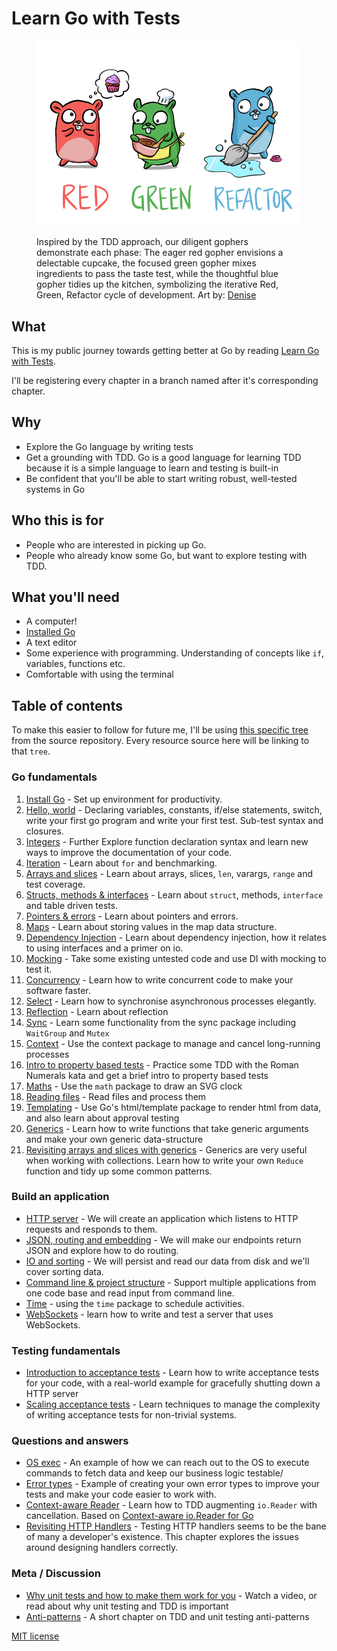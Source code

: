 # Learn Go with Tests

<p align="center">
  <figure>
  <img src=".github/red-green-blue-gophers-smaller.png" />
  <figcaption>

Inspired by the TDD approach, our diligent gophers demonstrate each phase: The eager red gopher envisions a delectable cupcake, the focused green gopher mixes ingredients to pass the taste test, while the thoughtful blue gopher tidies up the kitchen, symbolizing the iterative Red, Green, Refactor cycle of development. Art by: [Denise](https://twitter.com/deniseyu21)

  </figcaption>
  </figure>
</p>

## What

This is my public journey towards getting better at Go by reading [Learn Go with Tests](https://quii.gitbook.io/learn-go-with-tests/go-fundamentals/install-go).

I'll be registering every chapter in a branch named after it's corresponding chapter.

## Why

- Explore the Go language by writing tests
- Get a grounding with TDD. Go is a good language for learning TDD because it is a simple language to learn and testing is built-in
- Be confident that you'll be able to start writing robust, well-tested systems in Go

## Who this is for

- People who are interested in picking up Go.
- People who already know some Go, but want to explore testing with TDD.

## What you'll need

- A computer!
- [Installed Go](https://golang.org/)
- A text editor
- Some experience with programming. Understanding of concepts like `if`, variables, functions etc.
- Comfortable with using the terminal

## Table of contents

To make this easier to follow for future me, I'll be using [this specific tree](https://github.com/quii/learn-go-with-tests/tree/61b4b6e0ffb9e655df5fe499b254e1b6cdbf79aa) from the source repository. Every resource source here will be linking to that `tree`.

### Go fundamentals

1. [Install Go](https://github.com/quii/learn-go-with-tests/blob/61b4b6e0ffb9e655df5fe499b254e1b6cdbf79aa/install-go.md) - Set up environment for productivity.
2. [Hello, world](https://github.com/quii/learn-go-with-tests/blob/61b4b6e0ffb9e655df5fe499b254e1b6cdbf79aa/hello-world.md) - Declaring variables, constants, if/else statements, switch, write your first go program and write your first test. Sub-test syntax and closures.
3. [Integers](https://github.com/quii/learn-go-with-tests/blob/61b4b6e0ffb9e655df5fe499b254e1b6cdbf79aa/integers.md) - Further Explore function declaration syntax and learn new ways to improve the documentation of your code.
4. [Iteration](https://github.com/quii/learn-go-with-tests/blob/61b4b6e0ffb9e655df5fe499b254e1b6cdbf79aa/iteration.md) - Learn about `for` and benchmarking.
5. [Arrays and slices](https://github.com/quii/learn-go-with-tests/blob/61b4b6e0ffb9e655df5fe499b254e1b6cdbf79aa/arrays-and-slices.md) - Learn about arrays, slices, `len`, varargs, `range` and test coverage.
6. [Structs, methods & interfaces](https://github.com/quii/learn-go-with-tests/blob/61b4b6e0ffb9e655df5fe499b254e1b6cdbf79aa/structs-methods-and-interfaces.md) - Learn about `struct`, methods, `interface` and table driven tests.
7. [Pointers & errors](https://github.com/quii/learn-go-with-tests/blob/61b4b6e0ffb9e655df5fe499b254e1b6cdbf79aa/pointers-and-errors.md) - Learn about pointers and errors.
8. [Maps](https://github.com/quii/learn-go-with-tests/blob/61b4b6e0ffb9e655df5fe499b254e1b6cdbf79aa/maps.md) - Learn about storing values in the map data structure.
9. [Dependency Injection](https://github.com/quii/learn-go-with-tests/blob/61b4b6e0ffb9e655df5fe499b254e1b6cdbf79aa/dependency-injection.md) - Learn about dependency injection, how it relates to using interfaces and a primer on io.
10. [Mocking](https://github.com/quii/learn-go-with-tests/blob/61b4b6e0ffb9e655df5fe499b254e1b6cdbf79aa/mocking.md) - Take some existing untested code and use DI with mocking to test it.
11. [Concurrency](https://github.com/quii/learn-go-with-tests/blob/61b4b6e0ffb9e655df5fe499b254e1b6cdbf79aa/concurrency.md) - Learn how to write concurrent code to make your software faster.
12. [Select](https://github.com/quii/learn-go-with-tests/blob/61b4b6e0ffb9e655df5fe499b254e1b6cdbf79aa/select.md) - Learn how to synchronise asynchronous processes elegantly.
13. [Reflection](https://github.com/quii/learn-go-with-tests/blob/61b4b6e0ffb9e655df5fe499b254e1b6cdbf79aa/reflection.md) - Learn about reflection
14. [Sync](https://github.com/quii/learn-go-with-tests/blob/61b4b6e0ffb9e655df5fe499b254e1b6cdbf79aa/sync.md) - Learn some functionality from the sync package including `WaitGroup` and `Mutex`
15. [Context](https://github.com/quii/learn-go-with-tests/blob/61b4b6e0ffb9e655df5fe499b254e1b6cdbf79aa/context.md) - Use the context package to manage and cancel long-running processes
16. [Intro to property based tests](https://github.com/quii/learn-go-with-tests/blob/61b4b6e0ffb9e655df5fe499b254e1b6cdbf79aa/roman-numerals.md) - Practice some TDD with the Roman Numerals kata and get a brief intro to property based tests
17. [Maths](https://github.com/quii/learn-go-with-tests/blob/61b4b6e0ffb9e655df5fe499b254e1b6cdbf79aa/math.md) - Use the `math` package to draw an SVG clock
18. [Reading files](https://github.com/quii/learn-go-with-tests/blob/61b4b6e0ffb9e655df5fe499b254e1b6cdbf79aa/reading-files.md) - Read files and process them
19. [Templating](https://github.com/quii/learn-go-with-tests/blob/61b4b6e0ffb9e655df5fe499b254e1b6cdbf79aa/html-templates.md) - Use Go's html/template package to render html from data, and also learn about approval testing
20. [Generics](https://github.com/quii/learn-go-with-tests/blob/61b4b6e0ffb9e655df5fe499b254e1b6cdbf79aa/generics.md) - Learn how to write functions that take generic arguments and make your own generic data-structure
21. [Revisiting arrays and slices with generics](https://github.com/quii/learn-go-with-tests/blob/61b4b6e0ffb9e655df5fe499b254e1b6cdbf79aa/revisiting-arrays-and-slices-with-generics.md) - Generics are very useful when working with collections. Learn how to write your own `Reduce` function and tidy up some common patterns.

### Build an application

- [HTTP server](https://github.com/quii/learn-go-with-tests/blob/61b4b6e0ffb9e655df5fe499b254e1b6cdbf79aa/http-server.md) - We will create an application which listens to HTTP requests and responds to them.
- [JSON, routing and embedding](https://github.com/quii/learn-go-with-tests/blob/61b4b6e0ffb9e655df5fe499b254e1b6cdbf79aa/json.md) - We will make our endpoints return JSON and explore how to do routing.
- [IO and sorting](https://github.com/quii/learn-go-with-tests/blob/61b4b6e0ffb9e655df5fe499b254e1b6cdbf79aa/io.md) - We will persist and read our data from disk and we'll cover sorting data.
- [Command line & project structure](https://github.com/quii/learn-go-with-tests/blob/61b4b6e0ffb9e655df5fe499b254e1b6cdbf79aa/command-line.md) - Support multiple applications from one code base and read input from command line.
- [Time](https://github.com/quii/learn-go-with-tests/blob/61b4b6e0ffb9e655df5fe499b254e1b6cdbf79aa/time.md) - using the `time` package to schedule activities.
- [WebSockets](https://github.com/quii/learn-go-with-tests/blob/61b4b6e0ffb9e655df5fe499b254e1b6cdbf79aa/websockets.md) - learn how to write and test a server that uses WebSockets.

### Testing fundamentals

- [Introduction to acceptance tests](https://github.com/quii/learn-go-with-tests/blob/61b4b6e0ffb9e655df5fe499b254e1b6cdbf79aa/intro-to-acceptance-tests.md) - Learn how to write acceptance tests for your code, with a real-world example for gracefully shutting down a HTTP server
- [Scaling acceptance tests](https://github.com/quii/learn-go-with-tests/blob/61b4b6e0ffb9e655df5fe499b254e1b6cdbf79aa/scaling-acceptance-tests.md) - Learn techniques to manage the complexity of writing acceptance tests for non-trivial systems.

### Questions and answers

- [OS exec](https://github.com/quii/learn-go-with-tests/blob/61b4b6e0ffb9e655df5fe499b254e1b6cdbf79aa/os-exec.md) - An example of how we can reach out to the OS to execute commands to fetch data and keep our business logic testable/
- [Error types](https://github.com/quii/learn-go-with-tests/blob/61b4b6e0ffb9e655df5fe499b254e1b6cdbf79aa/error-types.md) - Example of creating your own error types to improve your tests and make your code easier to work with.
- [Context-aware Reader](https://github.com/quii/learn-go-with-tests/blob/61b4b6e0ffb9e655df5fe499b254e1b6cdbf79aa/context-aware-reader.md) - Learn how to TDD augmenting `io.Reader` with cancellation. Based on [Context-aware io.Reader for Go](https://pace.dev/blog/2020/02/03/context-aware-ioreader-for-golang-by-mat-ryer)
- [Revisiting HTTP Handlers](https://github.com/quii/learn-go-with-tests/blob/61b4b6e0ffb9e655df5fe499b254e1b6cdbf79aa/http-handlers-revisited.md) - Testing HTTP handlers seems to be the bane of many a developer's existence. This chapter explores the issues around designing handlers correctly.

### Meta / Discussion

- [Why unit tests and how to make them work for you](https://github.com/quii/learn-go-with-tests/blob/61b4b6e0ffb9e655df5fe499b254e1b6cdbf79aa/why.md) - Watch a video, or read about why unit testing and TDD is important
- [Anti-patterns](https://github.com/quii/learn-go-with-tests/blob/61b4b6e0ffb9e655df5fe499b254e1b6cdbf79aa/anti-patterns.md) - A short chapter on TDD and unit testing anti-patterns

[MIT license](LICENSE.md)
